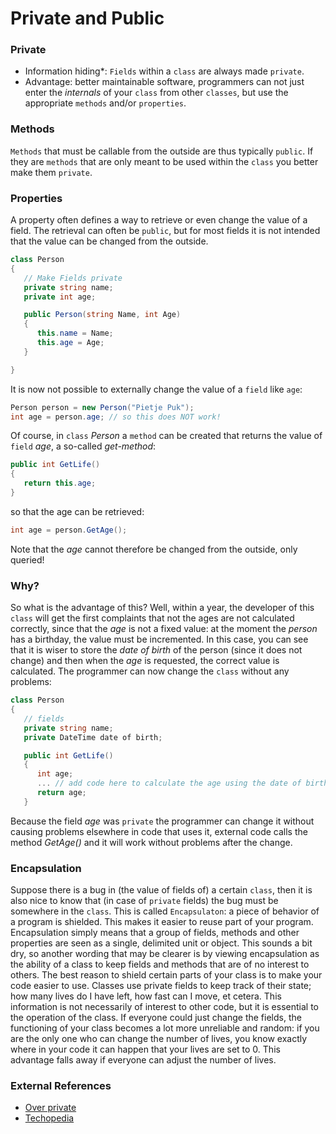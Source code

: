 # Private and Public

### Private
- Information hiding*: `Fields` within a `class` are always made `private`.
- Advantage: better maintainable software, programmers can not just enter the *internals* of your `class` from other `classes`, but use the appropriate `methods` and/or `properties`.


### Methods
`Methods` that must be callable from the outside are thus typically `public`. If they are `methods` that are only meant to be used within the `class` you better make them `private`.

### Properties
A property often defines a way to retrieve or even change the value of a field. The retrieval can often be `public`, but for most fields it is not intended that the value can be changed from the outside.

```cs
class Person
{
   // Make Fields private
   private string name;
   private int age;

   public Person(string Name, int Age)
   {
      this.name = Name;
      this.age = Age;
   }

}
```

It is now not possible to externally change the value of a `field` like `age`:

```cs
Person person = new Person("Pietje Puk");
int age = person.age; // so this does NOT work!
```

Of course, in `class` *Person* a `method` can be created that returns the value of `field` *age*, a so-called *get-method*:

```cs
public int GetLife()
{
   return this.age;
}
```

so that the age can be retrieved:

```cs
int age = person.GetAge();
```

Note that the *age* cannot therefore be changed from the outside, only queried!

### Why?

So what is the advantage of this? Well, within a year, the developer of this `class` will get the first complaints that not the ages are not calculated correctly, since that the *age* is not a fixed value: at the moment the *person* has a birthday, the value must be incremented.
In this case, you can see that it is wiser to store the *date of birth* of the person (since it does not change) and then when the *age* is requested, the correct value is calculated.
The programmer can now change the `class` without any problems:

```cs
class Person
{
   // fields
   private string name;
   private DateTime date of birth;

   public int GetLife()
   {
      int age;
      ... // add code here to calculate the age using the date of birth.
      return age;
   }
```

Because the field *age* was `private` the programmer can change it without causing problems elsewhere in code that uses it, external code calls the method *GetAge()* and it will work without problems after the change.



### Encapsulation
Suppose there is a bug in (the value of fields of) a certain `class`, then it is also nice to know that (in case of `private` fields) the bug must be somewhere in the `class`. This is called `Encapsulaton`: a piece of behavior of a program is shielded. This makes it easier to reuse part of your program.
Encapsulation simply means that a group of fields, methods and other properties
are seen as a single, delimited unit or object.
This sounds a bit dry, so another wording that may be clearer is
by viewing encapsulation as the ability of a class to keep fields and methods
that are of no interest to others.
The best reason to shield certain parts of your class is to make your code easier to use. Classes use private fields to keep track of their state; how many lives do I have left, how fast can I move, et cetera. This information is not necessarily of interest to other code, but it is essential to the operation of the class. If everyone could just change the fields, the functioning of your class becomes a lot more unreliable and random: if you are the only one who can change the number of lives, you know exactly where in your code it can happen that your lives are set to 0. This advantage falls away if everyone can adjust the number of lives.
### External References

+ [Over private](https://softwareengineering.stackexchange.com/questions/143736/why-do-we-need-private-variables)
+ [Techopedia](http://www.techopedia.com/definition/3787/encapsulation-c)
